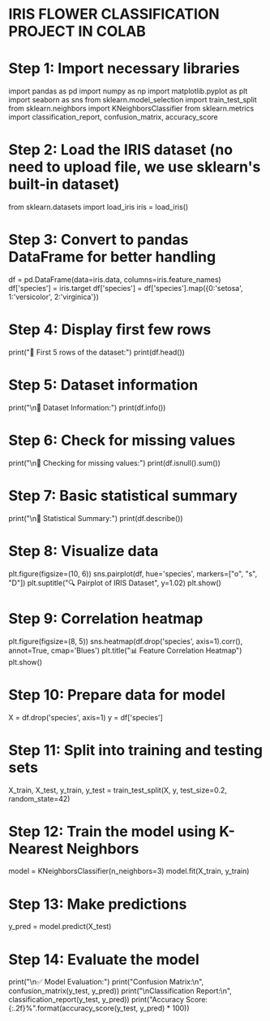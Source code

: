 # IRIS FLOWER CLASSIFICATION PROJECT IN COLAB

# Step 1: Import necessary libraries
import pandas as pd
import numpy as np
import matplotlib.pyplot as plt
import seaborn as sns
from sklearn.model_selection import train_test_split
from sklearn.neighbors import KNeighborsClassifier
from sklearn.metrics import classification_report, confusion_matrix, accuracy_score

# Step 2: Load the IRIS dataset (no need to upload file, we use sklearn's built-in dataset)
from sklearn.datasets import load_iris
iris = load_iris()

# Step 3: Convert to pandas DataFrame for better handling
df = pd.DataFrame(data=iris.data, columns=iris.feature_names)
df['species'] = iris.target
df['species'] = df['species'].map({0:'setosa', 1:'versicolor', 2:'virginica'})

# Step 4: Display first few rows
print("🔹 First 5 rows of the dataset:")
print(df.head())

# Step 5: Dataset information
print("\n🔹 Dataset Information:")
print(df.info())

# Step 6: Check for missing values
print("\n🔹 Checking for missing values:")
print(df.isnull().sum())

# Step 7: Basic statistical summary
print("\n🔹 Statistical Summary:")
print(df.describe())

# Step 8: Visualize data
plt.figure(figsize=(10, 6))
sns.pairplot(df, hue='species', markers=["o", "s", "D"])
plt.suptitle("🔍 Pairplot of IRIS Dataset", y=1.02)
plt.show()

# Step 9: Correlation heatmap
plt.figure(figsize=(8, 5))
sns.heatmap(df.drop('species', axis=1).corr(), annot=True, cmap='Blues')
plt.title("📊 Feature Correlation Heatmap")
plt.show()

# Step 10: Prepare data for model
X = df.drop('species', axis=1)
y = df['species']

# Step 11: Split into training and testing sets
X_train, X_test, y_train, y_test = train_test_split(X, y, test_size=0.2, random_state=42)

# Step 12: Train the model using K-Nearest Neighbors
model = KNeighborsClassifier(n_neighbors=3)
model.fit(X_train, y_train)

# Step 13: Make predictions
y_pred = model.predict(X_test)

# Step 14: Evaluate the model
print("\n✅ Model Evaluation:")
print("Confusion Matrix:\n", confusion_matrix(y_test, y_pred))
print("\nClassification Report:\n", classification_report(y_test, y_pred))
print("Accuracy Score: {:.2f}%".format(accuracy_score(y_test, y_pred) * 100))
